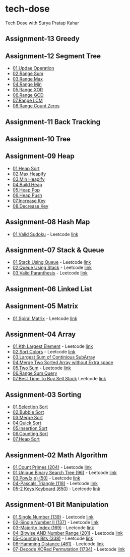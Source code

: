 # tech-dose

Tech Dose with Surya Pratap Kahar

## Assignment-13 Greedy

## Assignment-12 Segment Tree

- [01.Updae Operation](./12-SegmentTree/01-UpdateOperation/)
- [02.Range Sum](./12-SegmentTree/02.RangeSum/)
- [03.Range Max](./12-SegmentTree/03.RangeMax/)
- [04.Range Min](./12-SegmentTree/04.RangeMin/)
- [05.Range XOR](./12-SegmentTree/05.RangeXOR/)
- [06.Range GCD](./12-SegmentTree/06.RangeGCD/)
- [07.Range LCM](./12-SegmentTree/07.RangeLCM/)
- [08.Range Count Zeros](./12-SegmentTree/08.RangeCountZeros/)

## Assignment-11 Back Tracking

## Assignment-10 Tree

## Assignment-09 Heap

- [01.Heap Sort](./09-Heap/01-HeapSort/)
- [02.Max Heapify](./09-Heap/02-MaxHeapify/)
- [03.Min Heapify](./09-Heap/03-MinHeapify/)
- [04.Build Heap](./09-Heap/04-BuildHeap/)
- [05.Heap Pop](./09-Heap/05-HeapPop/)
- [06.Heap Push](./09-Heap/06-HeapPush/)
- [07.Increase Key](./09-Heap/07-IncreaseKey/)
- [08.Decrease Key](./09-Heap/08-DecreaseKey/)

## Assignment-08 Hash Map

- [01.Valid Sudoku](./08-HashMap/01.ValidSudoku/) - Leetcode [link](https://leetcode.com/problems/valid-sudoku/)

## Assignment-07 Stack & Queue

- [01.Stack Using Queue](./07-StackQueue/01-StackUsingQueue/) - Leetcode [link](https://leetcode.com/problems/implement-stack-using-queues/)
- [02.Queue Using Stack](./07-StackQueue/02-QueueUsingStack/) - Leetcode [link](https://leetcode.com/problems/implement-queue-using-stacks/)
- [03.Valid Paranthesis](./07-StackQueue/03-ValidParanthesis/) - Leetcode [link](https://leetcode.com/problems/valid-parentheses/)

## Assignment-06 Linked List

## Assignment-05 Matrix

- [01.Spiral Matrix](./05-Matrix/01.SpiralMatrix/) - Leetcode [link](https://leetcode.com/problems/spiral-matrix/)

## Assignment-04 Array

- [01.Kth Largest Element](./04-Array/01-KthLargestElement/) - Leetcode [link](https://leetcode.com/problems/kth-largest-element-in-an-array/)
- [02.Sort Colors](./04-Array/02-SortColors/) - Leetcode [link](https://leetcode.com/problems/sort-colors/)
- [03.Largest Sum of Continious SubArray](./04-Array/03-LargestSumOfSubArray/)
- [04.Merge Two Sorted Array without Extra space](./04-Array/04-Merge2SortedArray/)
- [05.Two Sum](./04-Array/05-TwoSum/) - Leetcode [link](https://leetcode.com/problems/two-sum/)
- [06.Range Sum Query](./04-Array/06-RangeSumQuery/)
- [07.Best Time To Buy Sell Stock](./04-Array/07-BestTimeToBuySellStock/) Leetcode [link](https://leetcode.com/problems/best-time-to-buy-and-sell-stock/)

## Assignment-03 Sorting

- [01.Selection Sort](./03-Sorting/01-SelectionSort/)
- [02.Bubble Sort](./03-Sorting/02-BubbleSort/)
- [03.Merge Sort](./03-Sorting/03-MergeSort/)
- [04.Quick Sort](./03-Sorting/04-QuickSort/)
- [05.Insertion Sort](./03-Sorting/05-InstertionSort/)
- [06.Counting Sort](./03-Sorting/06-CountingSort/)
- [07.Heap Sort](./03-Sorting/07-HeapSort/)

## Assignment-02 Math Algorithm

- [01.Count Primes (204)](<./02-MathAlgorithm/01-CountPrime(204)/>) - Leetcode [link](https://leetcode.com/problems/count-primes/)
- [01.Unique Binary Search Tree (96)](<./02-MathAlgorithm/02-UniqueBinarySearchTree(96)//>) - Leetcode [link](https://leetcode.com/problems/unique-binary-search-trees/)
- [03.Pow(x,n) (50)](<./02-MathAlgorithm/03-Pow(x,y)(50)/>) - Leetcode [link](https://leetcode.com/problems/powx-n/)
- [04-Pascals Triangle (118)](<./02-MathAlgorithm/04-PascalsTriangle(118)/>) - Leetcode [link](https://leetcode.com/problems/pascals-triangle/)
- [05-2 Keys Keyboard (650)](<./02-MathAlgorithm/05-2KeysKeyboard(650)/>) - Leetcode [link](https://leetcode.com/problems/2-keys-keyboard/)

## Assignment-01 Bit Manipulation

- [01.Single Number (139)](<./01-BitManipulation/01-SingleNumber(136)/>) - Leetcode [link](https://leetcode.com/problems/single-number/)
- [02-Single Number II (137)](<./01-BitManipulation/02-SingleNumber-II(137)/>) - Leetcode [link](https://leetcode.com/problems/single-number-ii/)
- [03-Majority Index (169)](<./01-BitManipulation/03-MajorityElement(169)/>) - Leetcode [link](https://leetcode.com/problems/majority-element/)
- [04-Bitwise AND Number Range (201)](<./01-BitManipulation/04-Bitwise AND Number Range(201)/>) - Leetcode [link](https://leetcode.com/problems/bitwise-and-of-numbers-range/)
- [05-Counting Bits (338)](<./01-BitManipulation/05-Counting-Bits(338)/>) - Leetcode [link](https://leetcode.com/problems/counting-bits/)
- [06-Hamming Distance (461)](<./01-BitManipulation/06-HammingDistance(461)/>) - Leetcode [link](https://leetcode.com/problems/hamming-distance/)
- [07-Decode XORed Permutation (1734)](<./01-BitManipulation/07-XORedPermutation(1734)/>) - Leetcode [link](https://leetcode.com/problems/decode-xored-permutation/)
